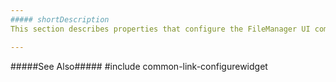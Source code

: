 ```yaml
---
##### shortDescription
This section describes properties that configure the FileManager UI component's contents, behavior, and appearance.

---
```

#####See Also#####
#include common-link-configurewidget